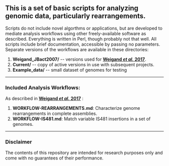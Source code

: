 ## This is a set of basic scripts for analyzing genomic data, particularly rearrangements.
Scripts do not include novel algorthms or applications, but are developed to mediate analysis workflows using other freely-available software as described. Everything is written in Perl, though probably not that well. All scripts include brief documentation, accessible by passing no parameters. Separate versions of the workflows are available in these directories:
1. __Weigand_JBact2007/__ -- versions used for __[Weigand *et al.* 2017](http://jb.asm.org/content/early/2017/02/02/JB.00806-16.abstract)__.  
2. __Current/__ -- copy of active versions in use with subsequent projects.  
3. __Example_data/__ -- small dataset of genomes for testing   

---
### Included Analysis Workflows:  
As described in __[Weigand *et al.* 2017](http://jb.asm.org/content/early/2017/02/02/JB.00806-16.abstract)__ :  
1. __WORKFLOW-REARRANGEMENTS.md__: Characterize genome rearrangements in complete assemblies.  
2. __WORKFLOW-IS481.md__: Match variable IS481 insertions in a set of genomes.

---
### Disclaimer
The contents of this repository are intended for research purposes only and come with no guarantees of their performance.
